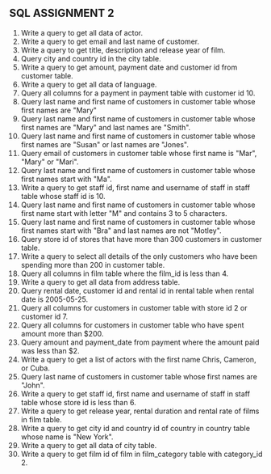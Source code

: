 ## SQL ASSIGNMENT 2
1. Write a query to get all data of actor.
2. Write a query to get email and last name of customer. 
3. Write a query to get title, description and release year of film.
4. Query city and country id in the city table.
5. Write a query to get amount, payment date and customer id from customer table. 
6. Write a query to get all data of language.
7. Query all columns for a payment in payment table with customer id 10.
8. Query last name and first name of customers in customer table whose first names are "Mary"
9. Query last name and first name of customers in customer table whose first names are "Mary" and last names are "Smith".
10. Query last name and first name of customers in customer table whose first names are "Susan" or last names are "Jones".
11. Query email of customers in customer table whose first name is "Mar", "Mary" or "Mari".
12. Query last name and first name of customers in customer table whose first names start with "Ma".
13. Write a query to get staff id, first name and username of staff in staff table whose staff id is 10.
14. Query last name and first name of customers in customer table whose first name start with letter "M" and contains 3 to 5 characters.
15. Query last name and first name of customers in customer table whose first names start with "Bra" and last names are not "Motley".
16. Query store id of stores that have more than 300 customers in customer table. 
17. Write a query to select all details of the only customers who have been spending more than 200 in customer table.
18. Query all columns in film table where the film_id is less than 4.
19. Write a query to get all data from address table.
20. Query rental date, customer id and rental id in rental table when rental date is 2005-05-25.
21. Query all columns for customers in customer table with store id 2 or customer id 7.
22. Query all columns for customers in customer table who have spent amount more than $200.
23. Query amount and payment_date from payment where the amount paid was less than $2.
24. Write a query to get a list of actors with the first name Chris, Cameron, or Cuba.
25. Query last name of customers in customer table whose first names are "John".
26. Write a query to get staff id, first name and username of staff in staff table whose store id is less than 6.
27. Write a query to get release year, rental duration and rental rate of films in film table.
28. Write a query to get city id and country id of country in country table whose name is "New York".
29. Write a query to get all data of city table.
30. Write a query to get film id of film in film_category table with category_id 2.
